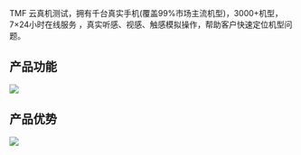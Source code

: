 TMF 云真机测试，拥有千台真实手机(覆盖99%市场主流机型)，3000+机型，7×24小时在线服务 ，真实听感、视感、触感模拟操作，帮助客户快速定位机型问题。


## 产品功能
![](https://qcloudimg.tencent-cloud.cn/raw/cbcb009c5278784b8bd5293b6f9e3c53.png)

## 产品优势
![](https://qcloudimg.tencent-cloud.cn/raw/a2ac31e85a271ee7f6a8d6098200ab0c.png)
